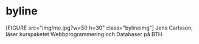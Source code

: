 byline
=========

[FIGURE src="img/me.jpg?w=50 h=30" class="bylineimg"]
Jens Carlsson, läser kurspaketet Webbprogrammering och Databaser på BTH.
